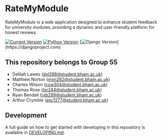 # RateMyModule

RateMyModule is a web application designed to enhance student feedback for university modules,
providing a dynamic and user-friendly platform for honest reviews.

[![Current Version](https://img.shields.io/badge/dynamic/toml?url=https%3A%2F%2Fraw.githubusercontent.com%2FCarrotManMatt%2FRateMyModule%2Fmain%2Fpyproject.toml&query=%24.tool.poetry.version&label=RateMyModule)](https://git.cs.bham.ac.uk/team-projects-2023-24/team55)
[![Python Version](https://img.shields.io/badge/Python-3.12-blue)](https://python.org/downloads/release/python-3121)
[![Django Version](https://img.shields.io/badge/dynamic/toml?url=https%3A%2F%2Fraw.githubusercontent.com%2FCarrotManMatt%2FRateMyModule%2Fmain%2Fpoetry.lock&query=%24.package%5B%3F(%40.name%3D%3D'django')%5D.version&label=Django)](https://djangoproject.com)

## This repository belongs to Group 55

- Delilah Lawes (dxl288@student.bham.ac.uk)
- Matthew Norton (mxn282@student.bham.ac.uk)
- Charles Wilson (cxw304@student.bham.ac.uk)
- Thomas Rose (txr244@student.bham.ac.uk)
- Ryan Bendall (rxb299@student.bham.ac.uk)
- Arthur Crymble (axc1277@student.bham.ac.uk)

## Development

A full guide on how to get started with developing in this repository is available
in [DEVELOPING.md](DEVELOPING.md).
